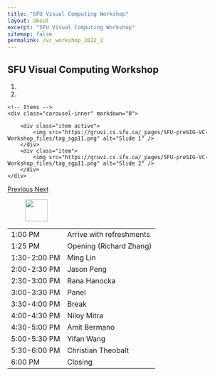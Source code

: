 ```yaml
---
title: "SFU Visual Computing Workshop"
layout: about
excerpt: "SFU Visual Computing Workshop"
sitemap: false
permalink: /vc_workshop_2022_2
---
```

## SFU Visual Computing Workshop

<div class="col-sm-12">

<div class="col-sm-8">
<div markdown="0" id="carousel" class="carousel slide" data-ride="carousel" data-interval="7000" data-pause="hover" >
    <!-- Menu -->
    <ol class="carousel-indicators">
        <li data-target="#carousel" data-slide-to="0" class="active"></li>
        <li data-target="#carousel" data-slide-to="1"></li>
    </ol>

    <!-- Items -->
    <div class="carousel-inner" markdown="0">

        <div class="item active">
            <img src="https://gruvi.cs.sfu.ca/_pages/SFU-preSIG-VC-Workshop_files/tag_sgp11.png" alt="Slide 1" />
        </div>
        <div class="item">
            <img src="https://gruvi.cs.sfu.ca/_pages/SFU-preSIG-VC-Workshop_files/tag_sgp11.png" alt="Slide 2" />
        </div>
    </div> 
  <a class="left carousel-control" href="#carousel" role="button" data-slide="prev">
    <span class="glyphicon glyphicon-chevron-left" aria-hidden="true"></span>
    <span class="sr-only">Previous</span>
  </a>
  <a class="right carousel-control" href="#carousel" role="button" data-slide="next">
    <span class="glyphicon glyphicon-chevron-right" aria-hidden="true"></span>
    <span class="sr-only">Next</span>
  </a>
</div>
</div>


<div style="padding: 0px;">
<figure class="fourth">
  <img src="{{ site.url }}{{ site.baseurl }}/images/logopic/sfu_logo.png" style="height: 50px" />
</figure>

</div>

    
<div class="table-users1 col-sm-8">
    <table class="tg table11">
    <tbody>
       <tr>
        <td>1:00 PM</td>
        <td>Arrive with refreshments</td>
      </tr>
      <tr>
        <td>1:25 PM</td>
        <td>Opening (Richard Zhang)</td>
      </tr>
      <tr>
        <td>1:30-2:00 PM</td>
        <td>Ming Lin</td>
      </tr>
      <tr>
        <td>2:00-2:30 PM</td>
        <td>Jason Peng</td>
      </tr>
      <tr>
        <td>2:30-3:00 PM</td>
        <td>Rana Hanocka</td>
      </tr>
      <tr>
        <td>3:00-3:30 PM</td>
        <td>Panel</td>
      </tr>
      <tr>
        <td>3:30-4:00 PM</td>
        <td>Break </td>
      </tr>
      <tr>
        <td>4:00-4:30 PM</td>
        <td>Niloy Mitra</td>
      </tr>
      <tr>
        <td>4:30-5:00 PM</td>
        <td>Amit Bermano</td>
      </tr>
      <tr>
        <td>5:00-5:30 PM</td>
        <td>Yifan Wang</td>
      </tr>
      <tr>
        <td>5:30-6:00 PM</td>
        <td>Christian Theobalt</td>
      </tr>
      <tr>
        <td>6:00 PM</td>
        <td>Closing</td>
      </tr>
    </tbody>
    </table>
</div>
